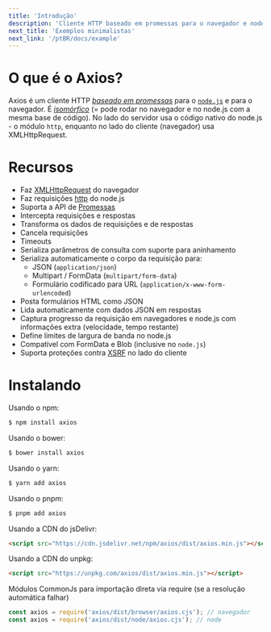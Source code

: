 ```yaml
---
title: 'Introdução'
description: 'Cliente HTTP baseado em promessas para o navegador e node.js'
next_title: 'Exemplos minimalistas'
next_link: '/ptBR/docs/example'
---
```


# O que é o Axios?
Axios é um cliente HTTP *[baseado em promessas](https://javascript.info/promise-basics)* para o [`node.js`](https://nodejs.org) e para o navegador. É *[isomórfico](https://www.lullabot.com/articles/what-is-an-isomorphic-application)*  (= pode rodar no navegador e no node.js com a mesma base de código). No lado do servidor usa o código nativo do node.js - o módulo `http`, enquanto no lado do cliente (navegador) usa XMLHttpRequest.

# Recursos

- Faz [XMLHttpRequest](https://developer.mozilla.org/en-US/docs/Web/API/XMLHttpRequest) do navegador
- Faz requisições [http](http://nodejs.org/api/http.html) do node.js
- Suporta a API de [Promessas](https://developer.mozilla.org/en-US/docs/Web/JavaScript/Reference/Global_Objects/Promise) 
- Intercepta requisições e respostas
- Transforma os dados de requisições e de respostas
- Cancela requisições
- Timeouts
- Serializa parâmetros de consulta com suporte para aninhamento
- Serializa automaticamente o corpo da requisição para:
    - JSON (`application/json`)
    - Multipart / FormData (`multipart/form-data`)
    - Formulário codificado para URL (`application/x-www-form-urlencoded`)
- Posta formulários HTML como JSON
- Lida automaticamente com dados JSON em respostas
- Captura progresso da requisição em navegadores e node.js com informações extra (velocidade, tempo restante)
- Define limites de largura de banda no node.js
- Compatível com FormData e Blob (inclusive no `node.js`)
- Suporta proteções contra [XSRF](http://en.wikipedia.org/wiki/Cross-site_request_forgery) no lado do cliente

# Instalando

Usando o npm:

```bash
$ npm install axios
```

Usando o bower:

```bash
$ bower install axios
```

Usando o yarn:

```bash
$ yarn add axios
```

Usando o pnpm:

```bash
$ pnpm add axios
```

Usando a CDN do jsDelivr:

```html
<script src="https://cdn.jsdelivr.net/npm/axios/dist/axios.min.js"></script>
```

Usando a CDN do unpkg:

```html
<script src="https://unpkg.com/axios/dist/axios.min.js"></script>
```

Módulos CommonJs para importação direta via require (se a resolução automática falhar)

```js
const axios = require('axios/dist/browser/axios.cjs'); // navegador
const axios = require('axios/dist/node/axios.cjs'); // node
```
